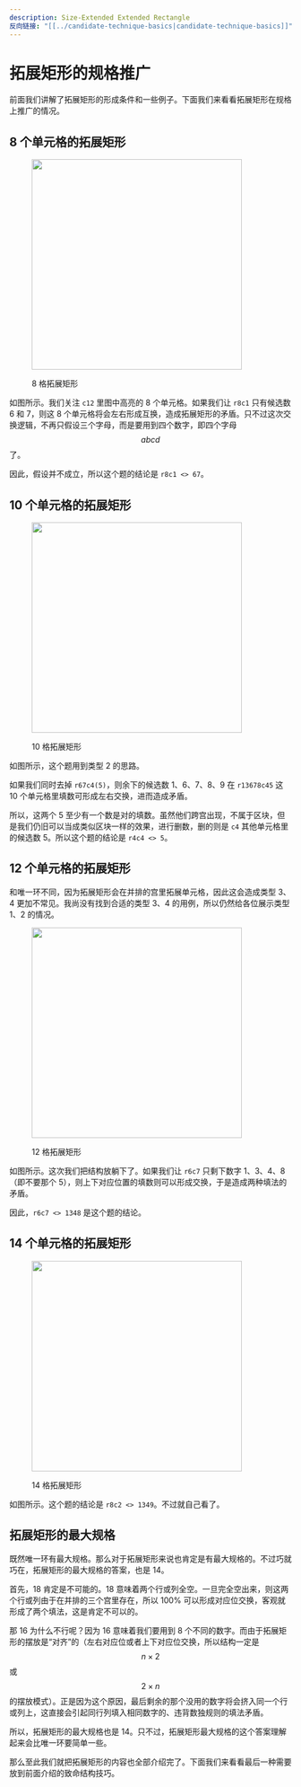 ```yaml
---
description: Size-Extended Extended Rectangle
反向链接: "[[../candidate-technique-basics|candidate-technique-basics]]"
---
```


# 拓展矩形的规格推广

前面我们讲解了拓展矩形的形成条件和一些例子。下面我们来看看拓展矩形在规格上推广的情况。

## 8 个单元格的拓展矩形 <a href="#size-8" id="size-8"></a>

<figure><img src="../../.gitbook/assets/images_0211.png" alt="" width="375"><figcaption><p>8 格拓展矩形</p></figcaption></figure>

如图所示。我们关注 `c12` 里图中高亮的 8 个单元格。如果我们让 `r8c1` 只有候选数 6 和 7，则这 8 个单元格将会左右形成互换，造成拓展矩形的矛盾。只不过这次交换逻辑，不再只假设三个字母，而是要用到四个数字，即四个字母 $$abcd$$ 了。

因此，假设并不成立，所以这个题的结论是 `r8c1 <> 67`。

## 10 个单元格的拓展矩形 <a href="#size-10" id="size-10"></a>

<figure><img src="../../.gitbook/assets/images_0219.png" alt="" width="375"><figcaption><p>10 格拓展矩形</p></figcaption></figure>

如图所示，这个题用到类型 2 的思路。

如果我们同时去掉 `r67c4(5)`，则余下的候选数 1、6、7、8、9 在 `r13678c45` 这 10 个单元格里填数可形成左右交换，进而造成矛盾。

所以，这两个 5 至少有一个数是对的填数。虽然他们跨宫出现，不属于区块，但是我们仍旧可以当成类似区块一样的效果，进行删数，删的则是 `c4` 其他单元格里的候选数 5。所以这个题的结论是 `r4c4 <> 5`。

## 12 个单元格的拓展矩形 <a href="#size-12" id="size-12"></a>

和唯一环不同，因为拓展矩形会在并排的宫里拓展单元格，因此这会造成类型 3、4 更加不常见。我尚没有找到合适的类型 3、4 的用例，所以仍然给各位展示类型 1、2 的情况。

<figure><img src="../../.gitbook/assets/images_0220.png" alt="" width="375"><figcaption><p>12 格拓展矩形</p></figcaption></figure>

如图所示。这次我们把结构放躺下了。如果我们让 `r6c7` 只剩下数字 1、3、4、8（即不要那个 5），则上下对应位置的填数则可以形成交换，于是造成两种填法的矛盾。

因此，`r6c7 <> 1348` 是这个题的结论。

## 14 个单元格的拓展矩形 <a href="#size-14" id="size-14"></a>

<figure><img src="../../.gitbook/assets/images_0221.png" alt="" width="375"><figcaption><p>14 格拓展矩形</p></figcaption></figure>

如图所示。这个题的结论是 `r8c2 <> 1349`。不过就自己看了。

## 拓展矩形的最大规格 <a href="#max-size-of-extended-rectangle" id="max-size-of-extended-rectangle"></a>

既然唯一环有最大规格。那么对于拓展矩形来说也肯定是有最大规格的。不过巧就巧在，拓展矩形的最大规格的答案，也是 14。

首先，18 肯定是不可能的。18 意味着两个行或列全空。一旦完全空出来，则这两个行或列由于在并排的三个宫里存在，所以 100% 可以形成对应位交换，客观就形成了两个填法，这是肯定不可以的。

那 16 为什么不行呢？因为 16 意味着我们要用到 8 个不同的数字。而由于拓展矩形的摆放是“对齐”的（左右对应位或者上下对应位交换，所以结构一定是 $$n\times2$$ 或 $$2\times n$$ 的摆放模式）。正是因为这个原因，最后剩余的那个没用的数字将会挤入同一个行或列上，这直接会引起同行列填入相同数字的、违背数独规则的填法矛盾。

所以，拓展矩形的最大规格也是 14。只不过，拓展矩形最大规格的这个答案理解起来会比唯一环要简单一些。

那么至此我们就把拓展矩形的内容也全部介绍完了。下面我们来看看最后一种需要放到前面介绍的致命结构技巧。
